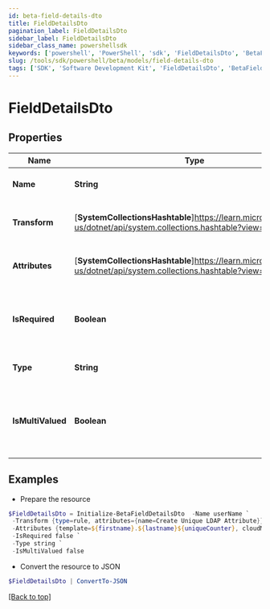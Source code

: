 ```yaml
---
id: beta-field-details-dto
title: FieldDetailsDto
pagination_label: FieldDetailsDto
sidebar_label: FieldDetailsDto
sidebar_class_name: powershellsdk
keywords: ['powershell', 'PowerShell', 'sdk', 'FieldDetailsDto', 'BetaFieldDetailsDto'] 
slug: /tools/sdk/powershell/beta/models/field-details-dto
tags: ['SDK', 'Software Development Kit', 'FieldDetailsDto', 'BetaFieldDetailsDto']
---
```



# FieldDetailsDto

## Properties

Name | Type | Description | Notes
------------ | ------------- | ------------- | -------------
**Name** | **String** | The name of the attribute. | [optional] 
**Transform** | [**SystemCollectionsHashtable**]https://learn.microsoft.com/en-us/dotnet/api/system.collections.hashtable?view=net-9.0 | The transform to apply to the field | [optional] 
**Attributes** | [**SystemCollectionsHashtable**]https://learn.microsoft.com/en-us/dotnet/api/system.collections.hashtable?view=net-9.0 | Attributes required for the transform | [optional] 
**IsRequired** | **Boolean** | Flag indicating whether or not the attribute is required. | [optional] [readonly] [default to $false]
**Type** | **String** | The type of the attribute. | [optional] 
**IsMultiValued** | **Boolean** | Flag indicating whether or not the attribute is multi-valued. | [optional] [default to $false]

## Examples

- Prepare the resource
```powershell
$FieldDetailsDto = Initialize-BetaFieldDetailsDto  -Name userName `
 -Transform {type=rule, attributes={name=Create Unique LDAP Attribute}} `
 -Attributes {template=${firstname}.${lastname}${uniqueCounter}, cloudMaxUniqueChecks=50, cloudMaxSize=20, cloudRequired=true} `
 -IsRequired false `
 -Type string `
 -IsMultiValued false
```

- Convert the resource to JSON
```powershell
$FieldDetailsDto | ConvertTo-JSON
```


[[Back to top]](#) 

